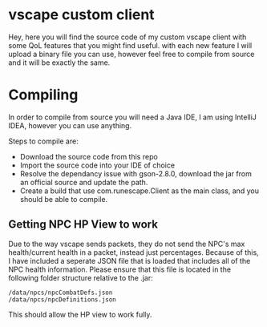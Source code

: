 # vscape custom client

Hey, here you will find the source code of my custom vscape client with some QoL features that you might find useful. with each new feature I will upload a binary file you can use, however feel free to compile from source and it will be exactly the same.


# Compiling

In order to compile from source you will need a Java IDE, I am using IntelliJ IDEA, however you can use anything.

Steps to compile are:

 - Download the source code from this repo
 - Import the source code into your IDE of choice
 - Resolve the dependancy issue with gson-2.8.0, download the jar from an official source and update the path.
 - Create a build that use com.runescape.Client as the main class, and you should be able to compile.

## Getting NPC HP View to work

Due to the way vscape sends packets, they do not send the NPC's max health/current health in a packet, instead just percentages. Because of this, I have included a seperate JSON file that is loaded that includes all of the NPC health information. Please ensure that this file is located in the following folder structure relative to the .jar:

    /data/npcs/npcCombatDefs.json
    /data/npcs/npcDefinitions.json

This should allow the HP view to work fully.
